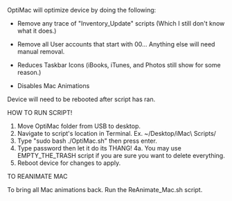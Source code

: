 OptiMac will optimize device by doing the following:

  - Remove any trace of "Inventory_Update" scripts (Which I still don't know what it does.)

  - Remove all User accounts that start with 00... Anything else will need manual removal.

  - Reduces Taskbar Icons (iBooks, iTunes, and Photos still show for some reason.)

  - Disables Mac Animations

Device will need to be rebooted after script has ran.




HOW TO RUN SCRIPT!

 1. Move OptiMac folder from USB to desktop.
 2. Navigate to script's location in Terminal.
	Ex. ~/Desktop/iMac\ Scripts/
 3. Type "sudo bash ./OptiMac.sh" then press enter.
 4. Type password then let it do its THANG!
 4a. You may use EMPTY_THE_TRASH script if you are sure you want to delete everything.
 5. Reboot device for changes to apply.


TO REANIMATE MAC

To bring all Mac animations back. Run the ReAnimate_Mac.sh script.
